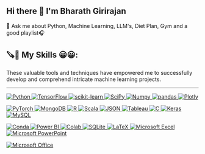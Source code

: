## Hi there 👋 I'm Bharath Girirajan


💬 Ask me about Python, Machine Learning, LLM's, Diet Plan, Gym and a good playlist🎧

## 🪚🔧 My Skills 😀😀:

These valuable tools and techniques have empowered me to successfully develop and comprehend intricate machine learning projects.

---

<p align="left">
    <a href="https://www.python.org" target="_blank" rel="noreferrer">
        <img src="https://img.shields.io/badge/Python-3776AB?style=for-the-badge&logo=python&logoColor=white" alt="Python"/>
    </a>
    <a href="https://www.tensorflow.org" target="_blank" rel="noreferrer">
        <img src="https://img.shields.io/badge/TensorFlow-%23FF6F00.svg?style=for-the-badge&logo=TensorFlow&logoColor=white" alt="TensorFlow"/>
    </a>
    <a href="https://scikit-learn.org/" target="_blank" rel="noreferrer">
        <img src="https://img.shields.io/badge/scikit--learn-%23F7931E.svg?style=for-the-badge&logo=scikit-learn&logoColor=black" alt="scikit-learn"/>
    </a>
    <a href="https://scipy.org/" target="_blank" rel="noreferrer">
        <img src="https://img.shields.io/badge/SciPy-67A5D1?style=for-the-badge&logo=scipy&logoColor=white" alt="SciPy"/>
    </a>
    <a href="https://numpy.org/" target="_blank" rel="noreferrer">
        <img src="https://img.shields.io/badge/Numpy-4D77CF?style=for-the-badge&logo=numpy&logoColor=white" alt="Numpy"/>
    </a>
    <a href="https://pandas.pydata.org/" target="_blank" rel="noreferrer">
        <img src="https://img.shields.io/badge/pandas-%23150458.svg?style=for-the-badge&logo=pandas&logoColor=white" alt="pandas"/>
    </a>
    <a href="https://plotly.com/" target="_blank" rel="noreferrer">
        <img src="https://img.shields.io/badge/Plotly-3F4F75?style=for-the-badge&logo=plotly&logoColor=white" alt="Plotly"/>
    </a>
</p>
<p align="left">
    <a href="https://pytorch.org/" target="_blank" rel="noreferrer">
        <img src="https://img.shields.io/badge/PyTorch-%23EE4C2C.svg?style=for-the-badge&logo=PyTorch&logoColor=white" alt="PyTorch"/>
    </a>
    <a href="https://www.mongodb.com/" target="_blank" rel="noreferrer">
        <img src="https://img.shields.io/badge/MongoDB-47A248?style=for-the-badge&logo=mongodb&logoColor=white" alt="MongoDB"/>
    </a>
    <a href="https://www.r-project.org/" target="_blank" rel="noreferrer">
        <img src="https://img.shields.io/badge/R-276DC3?style=for-the-badge&logo=r&logoColor=white" alt="R"/>
    </a>
    <a href="https://www.scala-lang.org" target="_blank" rel="noreferrer">
        <img src="https://img.shields.io/badge/Scala-DC322F?style=for-the-badge&logo=scala&logoColor=white" alt="Scala"/>
    </a>
    <a href="https://www.json.org/json-en.html" target="_blank" rel="noreferrer">
        <img src="https://img.shields.io/badge/JSON-000000?style=for-the-badge&logo=json&logoColor=white" alt="JSON"/>
    </a>
    <a href="https://www.tableau.com/" target="_blank" rel="noreferrer">
        <img src="https://img.shields.io/badge/Tableau-E97627?style=for-the-badge&logo=tableau&logoColor=white" alt="Tableau"/>
    </a>
    <a href="https://en.wikipedia.org/wiki/C_(programming_language)" target="_blank" rel="noreferrer">
        <img src="https://img.shields.io/badge/C-A8B9CC?style=for-the-badge&logo=c&logoColor=black" alt="C"/>
    </a>
    <a href="https://keras.io/" target="_blank" rel="noreferrer">
        <img src="https://img.shields.io/badge/Keras-D00000?style=for-the-badge&logo=keras&logoColor=white" alt="Keras"/>
    </a>
    <a href="https://www.mysql.com/" target="_blank" rel="noreferrer">
        <img src="https://img.shields.io/badge/MySQL-005C84?style=for-the-badge&logo=mysql&logoColor=white" alt="MySQL"/>
    </a>
</p>
<p align="left">
    <a href="https://docs.conda.io/en/latest/" target="_blank" rel="noreferrer">
        <img src="https://img.shields.io/badge/Conda-44A833?style=for-the-badge&logo=conda&logoColor=white" alt="Conda"/>
    </a>
    <a href="https://powerbi.microsoft.com/en-us/" target="_blank" rel="noreferrer">
        <img src="https://img.shields.io/badge/PowerBI-F2C811?style=for-the-badge&logo=powerbi&logoColor=black" alt="Power BI"/>
    </a>
    <a href="https://colab.research.google.com/" target="_blank" rel="noreferrer">
        <img src="https://img.shields.io/badge/Colab-F9AB00?style=for-the-badge&logo=googlecolab&logoColor=black" alt="Colab"/>
    </a>
    <a href="https://www.sqlite.org/index.html" target="_blank" rel="noreferrer">
        <img src="https://img.shields.io/badge/SQLite-07405E?style=for-the-badge&logo=sqlite&logoColor=white" alt="SQLite"/>
    </a>
    <a href="https://www.latex-project.org/" target="_blank" rel="noreferrer">
        <img src="https://img.shields.io/badge/LaTeX-008080?style=for-the-badge&logo=latex&logoColor=white" alt="LaTeX"/>
    </a>
    <a href="https://www.microsoft.com/en-us/microsoft-365/excel" target="_blank" rel="noreferrer">
        <img src="https://img.shields.io/badge/Microsoft_Excel-217346?style=for-the-badge&logo=microsoft-excel&logoColor=white" alt="Microsoft Excel"/>
    </a>
    <a href="https://www.microsoft.com/en-us/microsoft-365/powerpoint" target="_blank" rel="noreferrer">
        <img src="https://img.shields.io/badge/Microsoft_PowerPoint-B7472A?style=for-the-badge&logo=microsoft-powerpoint&logoColor=white" alt="Microsoft PowerPoint"/>
    </a>
</p>
<p align="left">
    <a href="https://www.office.com" target="_blank" rel="noreferrer">
        <img src="https://img.shields.io/badge/Microsoft_Office-D83B01?style=for-the-badge&logo=microsoft-office&logoColor=white" alt="Microsoft Office"/>
    </a>
</p>


